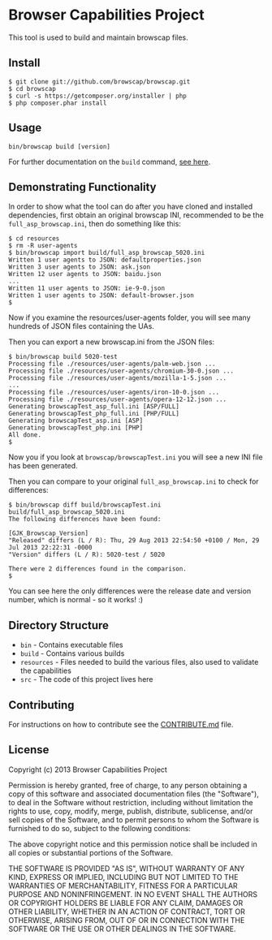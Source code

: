 Browser Capabilities Project
============================

This tool is used to build and maintain browscap files.

## Install

```
$ git clone git://github.com/browscap/browscap.git
$ cd browscap
$ curl -s https://getcomposer.org/installer | php
$ php composer.phar install
```

## Usage

```
bin/browscap build [version]
```

For further documentation on the `build` command, [see here](https://github.com/browscap/browscap/wiki/Build-Command).

## Demonstrating Functionality

In order to show what the tool can do after you have cloned and installed dependencies, first obtain an original browscap INI, recommended to be the `full_asp_browscap.ini`, then do something like this:

```
$ cd resources
$ rm -R user-agents
$ bin/browscap import build/full_asp_browscap_5020.ini
Written 1 user agents to JSON: defaultproperties.json
Written 3 user agents to JSON: ask.json
Written 12 user agents to JSON: baidu.json
...
Written 11 user agents to JSON: ie-9-0.json
Written 1 user agents to JSON: default-browser.json
$
```

Now if you examine the resources/user-agents folder, you will see many hundreds of JSON files containing the UAs.

Then you can export a new browscap.ini from the JSON files:

```
$ bin/browscap build 5020-test
Processing file ./resources/user-agents/palm-web.json ...
Processing file ./resources/user-agents/chromium-30-0.json ...
Processing file ./resources/user-agents/mozilla-1-5.json ...
...
Processing file ./resources/user-agents/iron-10-0.json ...
Processing file ./resources/user-agents/opera-12-12.json ...
Generating browscapTest_asp_full.ini [ASP/FULL]
Generating browscapTest_php_full.ini [PHP/FULL]
Generating browscapTest_asp.ini [ASP]
Generating browscapTest_php.ini [PHP]
All done.
$
```

Now you if you look at `browscap/browscapTest.ini` you will see a new INI file has been generated.

Then you can compare to your original `full_asp_browscap.ini` to check for differences:

```
$ bin/browscap diff build/browscapTest.ini build/full_asp_browscap_5020.ini
The following differences have been found:

[GJK_Browscap_Version]
"Released" differs (L / R): Thu, 29 Aug 2013 22:54:50 +0100 / Mon, 29 Jul 2013 22:22:31 -0000
"Version" differs (L / R): 5020-test / 5020

There were 2 differences found in the comparison.
$
```

You can see here the only differences were the release date and version number, which is normal - so it works! :)

## Directory Structure

* `bin` - Contains executable files
* `build` - Contains various builds
* `resources` - Files needed to build the various files, also used to validate the capabilities
* `src` - The code of this project lives here

## Contributing

For instructions on how to contribute see the [CONTRIBUTE.md](https://github.com/browscap/browscap/blob/master/CONTRIBUTE.md) file.

## License

Copyright (c) 2013 Browser Capabilities Project

Permission is hereby granted, free of charge, to any person obtaining a copy
of this software and associated documentation files (the "Software"), to deal
in the Software without restriction, including without limitation the rights
to use, copy, modify, merge, publish, distribute, sublicense, and/or sell
copies of the Software, and to permit persons to whom the Software is furnished
to do so, subject to the following conditions:

The above copyright notice and this permission notice shall be included in all
copies or substantial portions of the Software.

THE SOFTWARE IS PROVIDED "AS IS", WITHOUT WARRANTY OF ANY KIND, EXPRESS OR
IMPLIED, INCLUDING BUT NOT LIMITED TO THE WARRANTIES OF MERCHANTABILITY,
FITNESS FOR A PARTICULAR PURPOSE AND NONINFRINGEMENT. IN NO EVENT SHALL THE
AUTHORS OR COPYRIGHT HOLDERS BE LIABLE FOR ANY CLAIM, DAMAGES OR OTHER
LIABILITY, WHETHER IN AN ACTION OF CONTRACT, TORT OR OTHERWISE, ARISING FROM,
OUT OF OR IN CONNECTION WITH THE SOFTWARE OR THE USE OR OTHER DEALINGS IN
THE SOFTWARE.
